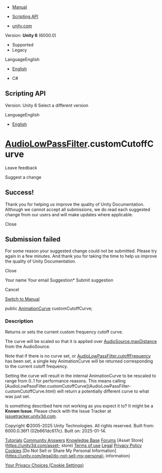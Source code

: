 [ ]()

  * [Manual](../Manual/index.html)
  * [Scripting API](../ScriptReference/index.html)

  * [unity.com](https://unity.com/)

Version: **Unity 6** (6000.0)

  * Supported
  * Legacy

LanguageEnglish

  * [English]()

  * C#

[ ](https://docs.unity3d.com)

## Scripting API

Version: Unity 6 Select a different version

LanguageEnglish

  * [English]()

#  [AudioLowPassFilter](AudioLowPassFilter.html).customCutoffCurve

Leave feedback

Suggest a change

## Success!

Thank you for helping us improve the quality of Unity Documentation. Although
we cannot accept all submissions, we do read each suggested change from our
users and will make updates where applicable.

Close

## Submission failed

For some reason your suggested change could not be submitted. Please <a>try
again</a> in a few minutes. And thank you for taking the time to help us
improve the quality of Unity Documentation.

Close

Your name Your email Suggestion* Submit suggestion

Cancel

[Switch to Manual](../Manual/class-AudioLowPassFilter.html "Go to
AudioLowPassFilter Component in the Manual")

public [AnimationCurve](AnimationCurve.html) customCutoffCurve;

### Description

Returns or sets the current custom frequency cutoff curve.

The curve will be scaled so that it is applied over
[AudioSource.maxDistance](AudioSource-maxDistance.html) from the AudioSource.  
  
Note that if there is no curve set, or
[AudioLowPassFilter.cutoffFrequency](AudioLowPassFilter-cutoffFrequency.html)
has been set, a single key AnimationCurve will be returned corresponding to
the current cutoff frequency.  
  
Setting the curve will result in the internal AnimationCurve to be rescaled to
range from 0..1 for performance reasons. This means calling
[AudioLowPassFilter.customCutoffCurve](AudioLowPassFilter-
customCutoffCurve.html) will return a potentially different curve to what was
just set.

Is something described here not working as you expect it to? It might be a
**Known Issue**. Please check with the Issue Tracker at
[issuetracker.unity3d.com](https://issuetracker.unity3d.com).

Copyright ©2005-2025 Unity Technologies. All rights reserved. Built from:
6000.0.36f1 (02b661dc617c). Built on: 2025-01-14.

[Tutorials](https://unity3d.com/learn) [Community
Answers](https://answers.unity3d.com) [Knowledge
Base](https://support.unity3d.com/hc/en-us)
[Forums](https://forum.unity3d.com) [Asset Store](https://unity3d.com/asset-
store) [Terms of use](https://docs.unity3d.com/Manual/TermsOfUse.html)
[Legal](https://unity.com/legal) [Privacy
Policy](https://unity.com/legal/privacy-policy)
[Cookies](https://unity.com/legal/cookie-policy) [Do Not Sell or Share My
Personal Information](https://unity.com/legal/do-not-sell-my-personal-
information)

[Your Privacy Choices (Cookie Settings)](javascript:void\(0\);)

